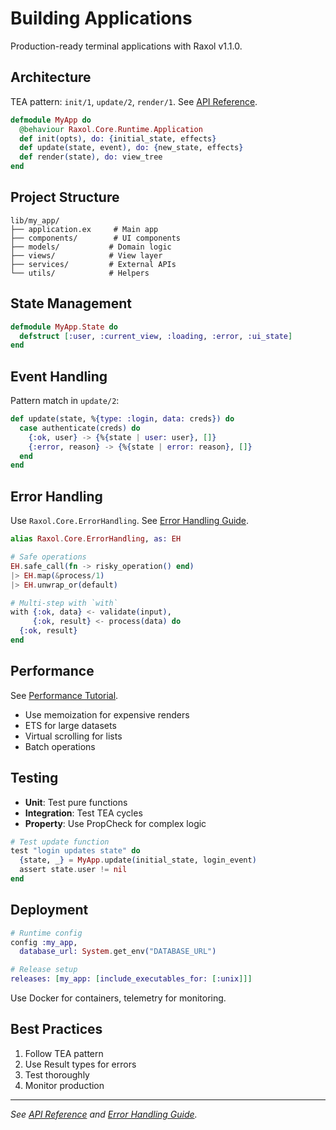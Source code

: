 # Building Applications

Production-ready terminal applications with Raxol v1.1.0.

## Architecture

TEA pattern: `init/1`, `update/2`, `render/1`. See [API Reference](../API_REFERENCE.md).

```elixir
defmodule MyApp do
  @behaviour Raxol.Core.Runtime.Application
  def init(opts), do: {initial_state, effects}
  def update(state, event), do: {new_state, effects}  
  def render(state), do: view_tree
end
```

## Project Structure

```
lib/my_app/
├── application.ex     # Main app
├── components/        # UI components  
├── models/           # Domain logic
├── views/            # View layer
├── services/         # External APIs
└── utils/            # Helpers
```

## State Management

```elixir
defmodule MyApp.State do
  defstruct [:user, :current_view, :loading, :error, :ui_state]
end
```

## Event Handling

Pattern match in `update/2`:

```elixir
def update(state, %{type: :login, data: creds}) do
  case authenticate(creds) do
    {:ok, user} -> {%{state | user: user}, []}
    {:error, reason} -> {%{state | error: reason}, []}
  end
end
```

## Error Handling

Use `Raxol.Core.ErrorHandling`. See [Error Handling Guide](../ERROR_HANDLING_GUIDE.md).

```elixir
alias Raxol.Core.ErrorHandling, as: EH

# Safe operations
EH.safe_call(fn -> risky_operation() end)
|> EH.map(&process/1)  
|> EH.unwrap_or(default)

# Multi-step with `with`
with {:ok, data} <- validate(input),
     {:ok, result} <- process(data) do
  {:ok, result}
end
```

## Performance

See [Performance Tutorial](performance.md).

- Use memoization for expensive renders
- ETS for large datasets  
- Virtual scrolling for lists
- Batch operations

## Testing

- **Unit**: Test pure functions
- **Integration**: Test TEA cycles
- **Property**: Use PropCheck for complex logic

```elixir
# Test update function
test "login updates state" do
  {state, _} = MyApp.update(initial_state, login_event)
  assert state.user != nil
end
```

## Deployment

```elixir
# Runtime config
config :my_app, 
  database_url: System.get_env("DATABASE_URL")

# Release setup  
releases: [my_app: [include_executables_for: [:unix]]]
```

Use Docker for containers, telemetry for monitoring.

## Best Practices

1. Follow TEA pattern
2. Use Result types for errors
3. Test thoroughly  
4. Monitor production

---

*See [API Reference](../API_REFERENCE.md) and [Error Handling Guide](../ERROR_HANDLING_GUIDE.md).*